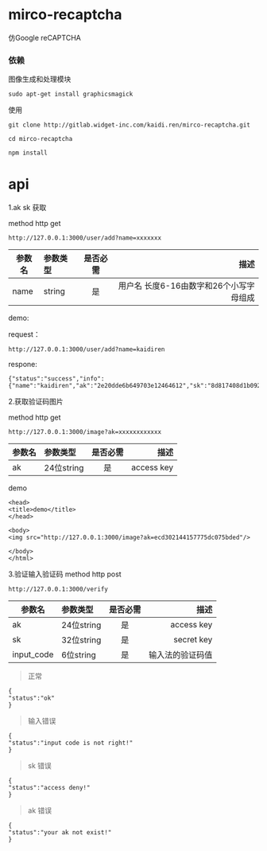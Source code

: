 # mirco-recaptcha  

仿Google reCAPTCHA

### 依赖

图像生成和处理模块

```
sudo apt-get install graphicsmagick
```


使用

```
git clone http://gitlab.widget-inc.com/kaidi.ren/mirco-recaptcha.git

cd mirco-recaptcha

npm install
```

# api

1.ak sk 获取

method http get

```
http://127.0.0.1:3000/user/add?name=xxxxxxx
```

>
|参数名|参数类型|是否必需|描述|
|---|:---|:---:|---:|
|name|string|是|用户名 长度6-16由数字和26个小写字母组成|


demo:

request：

```
http://127.0.0.1:3000/user/add?name=kaidiren
```
respone:

```
{"status":"success","info":{"name":"kaidiren","ak":"2e20dde6b649703e12464612","sk":"8d817408d1b092ce656dd585cead1d7e"}}
```


2.获取验证码图片

method http  get

```
http://127.0.0.1:3000/image?ak=xxxxxxxxxxxx
```

>
|参数名|参数类型|是否必需|描述|
|---|:---|:---:|---:|
|ak|24位string|是|access key|


demo

```
<head>  
<title>demo</title>
</head>
  
<body>
<img src="http://127.0.0.1:3000/image?ak=ecd302144157775dc075bded"/>

</body>
</html>
```


3.验证输入验证码
method http  post

```
http://127.0.0.1:3000/verify
```
|参数名|参数类型|是否必需|描述|
|---|:---|:---:|---:|
|ak|24位string|是|access key|
|sk|32位string|是|secret key|
|input_code|6位string|是|输入法的验证码值|

> 正常

```
{
"status":"ok"
}
```

> 输入错误

```
{
"status":"input code is not right!"
}
```

> sk 错误

```
{
"status":"access deny!"
}
```
> ak 错误

```
{
"status":"your ak not exist!"
}
```
